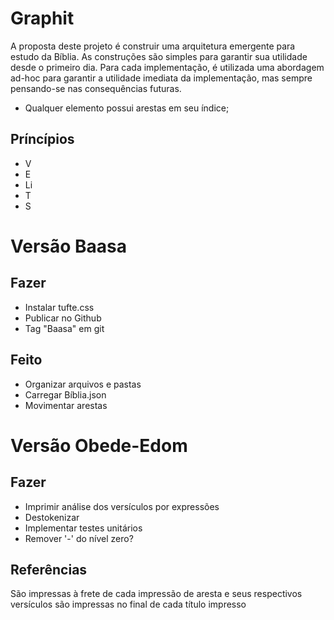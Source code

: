 # Graphit

A proposta deste projeto é construir uma arquitetura emergente para estudo da Bíblia.
As construções são simples para garantir sua utilidade desde o primeiro dia.
Para cada implementação, é utilizada uma abordagem ad-hoc para garantir a utilidade imediata da implementação, mas sempre pensando-se nas consequências futuras.
- Qualquer elemento possui arestas em seu índice;

## Príncípios
- V
- E
- Li
- T
- S

# Versão Baasa
## Fazer
- Instalar tufte.css
- Publicar no Github
- Tag "Baasa" em git

## Feito
- Organizar arquivos e pastas
- Carregar Bíblia.json
- Movimentar arestas

# Versão Obede-Edom
## Fazer
- Imprimir análise dos versículos por expressões
- Destokenizar
- Implementar testes unitários
- Remover '-' do nível zero?

## Referências
São impressas à frete de cada impressão de aresta e seus respectivos versículos são impressas no final de cada título impresso